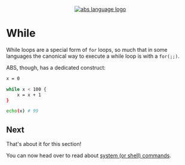 <p align="center">
  <a href="https://abs-lang.org/">
    <img alt="abs language logo" src="https://github.com/odino/abs/blob/master/bin/abs-horizontal.png?raw=true">
  </a>
</p>

# While

While loops are a special form of `for` loops, so much
that in some languages the canonical way to execute a
while loop is with a `for(;;)`.

ABS, though, has a dedicated construct:

``` bash
x = 0

while x < 100 {
    x = x + 1
}

echo(x) # 99
```

## Next

That's about it for this section!

You can now head over to read about [system (or shell) commands](/syntax/system-commands).